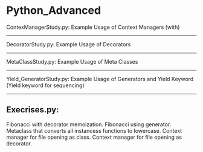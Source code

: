 # Python_Advanced


ContexManagerStudy.py:
Example Usage of Context Managers (with)
_____________________________________


DecoratorStudy.py:
Example Usage of Decorators 
_____________________________________

MetaClassStudy.py:
Example Usage of Meta Classes 
_____________________________________

Yield_GeneratorStudy.py:
Example Usage of Generators and Yield Keyword (Yield keyword for sequencing)  




_____________________________________

Execrises.py:
-------------
Fibonacci with decorator memoization.
Fibonacci using generator.
Metaclass that converts all instancess functions to lowercase.
Context manager for file opening as class.
Context manager for file opening as decorator.
